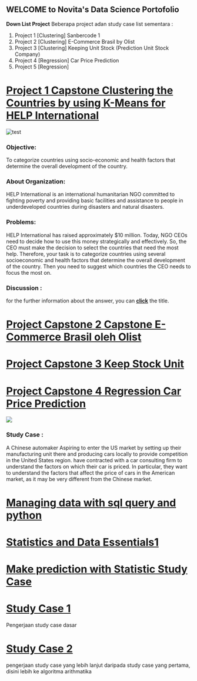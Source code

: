 ## WELCOME to Novita's Data Science Portofolio

**Down List Project**
 Beberapa project adan study case list sementara :
 
1. Project 1 [Clustering] Sanbercode 1
2. Project 2 [Clustering] E-Commerce Brasil by Olist
3. Project 3 [Clustering] Keeping Unit Stock (Prediction Unit Stock Company)
4. Project 4 [Regression] Car Price Prediction
5. Project 5 [Regression]  


# [Project 1 Capstone Clustering the Countries by using K-Means for HELP International](https://github.com/NovitaDian20/Nov_Portofolio_DataScience/blob/main/Project1_Clustering/Clustering_1.ipynb)


![test](https://www.gannett-cdn.com/media/2019/06/30/USATODAY/usatsports/247WallSt.com-247WS-557266-burundi.jpg?crop=1365,768,x0,y0&width=660&height=372&format=pjpg&auto=webp)

### Objective: 

To categorize countries using socio-economic and health factors that determine the overall development of the country.

### About Organization:

HELP International is an international humanitarian NGO committed to fighting poverty and providing basic facilities and assistance to people in underdeveloped countries during disasters and natural disasters.

### Problems:

HELP International has raised approximately $10 million. Today, NGO CEOs need to decide how to use this money strategically and effectively. So, the CEO must make the decision to select the countries that need the most help. Therefore, your task is to categorize countries using several socioeconomic and health factors that determine the overall development of the country. Then you need to suggest which countries the CEO needs to focus the most on. 

### Discussion :
for the further information about the answer, you can **[click](https://github.com/NovitaDian20/Nov_Portofolio_DataScience/blob/main/Project1_Clustering/Clustering_1.ipynb)** the title. 


# [Project Capstone 2 Capstone E-Commerce Brasil oleh Olist](https://github.com/NovitaDian20/Portofolio-Data-/blob/main/Project2_Capstone/Capstone%20E-Commerce%20Brasil%20oleh%20Olist.ipynb)

# [Project Capstone 3 Keep Stock Unit](https://github.com/NovitaDian20/Portofolio-Data-/blob/main/Project3_Clustering%20Unit%20Stock/Project2_Clustering_Stock_unit.ipynb)

# [Project Capstone 4 Regression Car Price Prediction](https://github.com/NovitaDian20/Portofolio-Data-/blob/main/Project4_Regression_Prediction%20Car%20Price/Capstone_International_Certificated_Car_Price_Regression_Novita.ipynb)

![](https://miro.medium.com/max/648/1*kQBj7l-Y1WPZfX9nKIYL1Q.jpeg)
### Study Case :
A Chinese automaker Aspiring to enter the US market by setting up their manufacturing unit there and producing cars locally to provide competition in the United States region. have contracted with a car consulting firm to understand the factors on which their car is priced. In particular, they want to understand the factors that affect the price of cars in the American market, as it may be very different from the Chinese market.



# [Managing data with sql query and python](https://github.com/NovitaDian20/Nov_Portofolio_DataScience/tree/main/Project_Databased)

# [Statistics and Data Essentials1](https://github.com/NovitaDian20/Nov_Portofolio_DataScience/blob/main/Statistics%20and%20Data%20Essentials1.ipynb)

# [Make prediction with Statistic Study Case](https://github.com/NovitaDian20/Nov_Portofolio_DataScience/blob/main/Make%20prediction%20with%20Statistic%20Study%20Case.ipynb)

# [Study Case 1](https://github.com/NovitaDian20/Nov_Portofolio_DataScience/blob/main/Jawaban%20Python%20Basics%20Study%20case.ipynb)
Pengerjaan study case dasar 

# [Study Case 2](https://github.com/NovitaDian20/Nov_Portofolio_DataScience/blob/main/Jawab%20Study%20Case.ipynb)
pengerjaan study case yang lebih lanjut daripada study case yang pertama, disini lebih ke algoritma arithmatika











